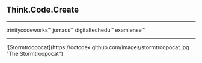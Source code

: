 <h2>Think.Code.Create</h2>
<hr>
trinitycodeworks™
jomacs™
digitaltechedu™
examlense™
<hr>
![Stormtroopocat](https://octodex.github.com/images/stormtroopocat.jpg "The Stormtroopocat")
